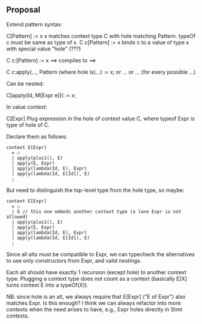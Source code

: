 

## Proposal

Extend pattern syntax:

C[Pattern] := x
x matches context type C with hole matching Pattern.
typeOf c must be same as type of x.
C c[Pattern] := x binds c to a value of type x with special value "hole" (???)


C c:[Pattern] := x ==> compiles to ==>

C c:apply(..., Pattern (where hole is)...) := x;
 or ... or ... (for every possible ...)




Can be nested:

C[apply(Id, M[Expr e])] := x;

In value context:

C[Expr]
Plug expression in the hole of context value C, where typeof Expr is
type of hole of C.


Declare them as follows: 

```
context E[Expr] 
  = ☐
  | apply(plus1(), E)
  | apply(E, Expr)
  | apply(lambda(Id, E), Expr)
  | apply(lambda(Id, E[Id]), E)
  ;
```

But need to distinguish the top-level type from the hole type, so maybe:

```
context E[Expr] 
  = ☐
  | G // this one embeds another context type (a lone Expr is not allowed)
  | apply(plus1(), E)
  | apply(E, Expr)
  | apply(lambda(Id, E), Expr)
  | apply(lambda(Id, E[Id]), E)
  ;
```

Since all alts must be compatible to Expr, we can typecheck the alternatives
to use only constructors from Expr, and valid nestings.

Each alt should have exactly 1 recursion (except hole) to another context type.
Plugging a context type does not count as a context (basically E[X] turns context E into a typeOf(X)).


NB: since hole is an alt, we always require that E[Expr] ("E of Expr") also matches Expr. Is this enough? I think we can always refactor into more contexts when the need arises to have, e.g., Expr holes directly in Stmt contexts.




